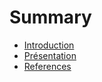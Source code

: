 # Summary

* [Introduction](README.md)
* [Présentation](presentation.md)
* [References](references.md)

